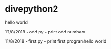 # divepython2
hello world

12/8/2018 - odd.py - print odd numbers

11/8/2018 - first.py - print first programhello world

